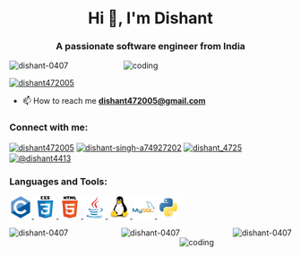 <h1 align="center">Hi 👋, I'm Dishant</h1>
<h3 align="center">A passionate software engineer from India</h3>
<img align="right" alt="coding" width="300" src="https://media2.giphy.com/media/v1.Y2lkPTc5MGI3NjExYWVpYnRoYmk0bTJhM2JlejVraW9jOTBmZzJjem8yb3E2eDg0dDMxdSZlcD12MV9pbnRlcm5hbF9naWZfYnlfaWQmY3Q9Zw/du3J3cXyzhj75IOgvA/giphy.webp">

<p align="left"> <img src="https://komarev.com/ghpvc/?username=dishant-0407&label=Profile%20views&color=0e75b6&style=flat" alt="dishant-0407" /> </p>

<p align="left"> <a href="https://twitter.com/dishant472005" target="blank"><img src="https://img.shields.io/twitter/follow/dishant472005?logo=twitter&style=for-the-badge" alt="dishant472005" /></a> </p>

- 📫 How to reach me **dishant472005@gmail.com**

<h3 align="left">Connect with me:</h3>
<p align="left">
<a href="https://twitter.com/dishant472005" target="blank"><img align="center" src="https://raw.githubusercontent.com/rahuldkjain/github-profile-readme-generator/master/src/images/icons/Social/twitter.svg" alt="dishant472005" height="30" width="40" /></a>
<a href="https://linkedin.com/in/dishant-singh-a74927202" target="blank"><img align="center" src="https://raw.githubusercontent.com/rahuldkjain/github-profile-readme-generator/master/src/images/icons/Social/linked-in-alt.svg" alt="dishant-singh-a74927202" height="30" width="40" /></a>
<a href="https://instagram.com/dishant_4725" target="blank"><img align="center" src="https://raw.githubusercontent.com/rahuldkjain/github-profile-readme-generator/master/src/images/icons/Social/instagram.svg" alt="dishant_4725" height="30" width="40" /></a>
<a href="https://www.youtube.com/c/dishant4413" target="blank"><img align="center" src="https://raw.githubusercontent.com/rahuldkjain/github-profile-readme-generator/master/src/images/icons/Social/youtube.svg" alt="@dishant4413" height="30" width="40" /></a>
</p>

<h3 align="left">Languages and Tools:</h3>
<p align="left">
    <a href="https://www.cprogramming.com/" target="_blank" rel="noreferrer"> 
        <img src="https://raw.githubusercontent.com/devicons/devicon/master/icons/c/c-original.svg" alt="c" width="40" height="40"/> 
    </a> 
    <a href="https://www.w3schools.com/css/" target="_blank" rel="noreferrer"> 
        <img src="https://raw.githubusercontent.com/devicons/devicon/master/icons/css3/css3-original-wordmark.svg" alt="css3" width="40" height="40"/> 
    </a> 
    <a href="https://www.w3.org/html/" target="_blank" rel="noreferrer"> 
        <img src="https://raw.githubusercontent.com/devicons/devicon/master/icons/html5/html5-original-wordmark.svg" alt="html5" width="40" height="40"/> 
    </a> 
    <a href="https://www.java.com" target="_blank" rel="noreferrer"> 
        <img src="https://raw.githubusercontent.com/devicons/devicon/master/icons/java/java-original.svg" alt="java" width="40" height="40"/> 
    </a> 
    <a href="https://www.linux.org/" target="_blank" rel="noreferrer"> 
        <img src="https://raw.githubusercontent.com/devicons/devicon/master/icons/linux/linux-original.svg" alt="linux" width="40" height="40"/> 
    </a> 
    <a href="https://www.mysql.com/" target="_blank" rel="noreferrer"> 
        <img src="https://raw.githubusercontent.com/devicons/devicon/master/icons/mysql/mysql-original-wordmark.svg" alt="mysql" width="40" height="40"/> 
    </a> 
    <a href="https://www.python.org" target="_blank" rel="noreferrer"> 
        <img src="https://raw.githubusercontent.com/devicons/devicon/master/icons/python/python-original.svg" alt="python" width="40" height="40"/> 
    </a> 
</p>

<!-- Flexbox layout for stats -->
<div style="display: flex; justify-content: space-between;">
    <div>
        <img width="250" src="https://github-readme-stats.vercel.app/api/top-langs?username=dishant-0407&show_icons=true&locale=en&layout=compact" alt="dishant-0407" />
    </div>
    <div>
        <img src="https://github-readme-stats.vercel.app/api?username=dishant-0407&show_icons=true&locale=en" alt="dishant-0407" />
    </div>
    <div>
        <img src="https://github-readme-streak-stats.herokuapp.com/?user=dishant-0407&" alt="dishant-0407" />
    </div>
</div>
<img align="right" alt="coding" width="200" src="https://media2.giphy.com/media/v1.Y2lkPTc5MGI3NjExYWVpYnRoYmk0bTJhM2JlejVraW9jOTBmZzJjem8yb3E2eDg0dDMxdSZlcD12MV9pbnRlcm5hbF9naWZfYnlfaWQmY3Q9Zw/du3J3cXyzhj75IOgvA/giphy.webp">

